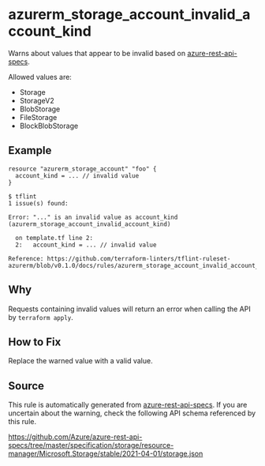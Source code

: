 <!--- This file generated by `tools/apispec-rule-gen/main.go`. DO NOT EDIT --->

# azurerm_storage_account_invalid_account_kind

Warns about values that appear to be invalid based on [azure-rest-api-specs](https://github.com/Azure/azure-rest-api-specs).

Allowed values are:
- Storage
- StorageV2
- BlobStorage
- FileStorage
- BlockBlobStorage

## Example

```hcl
resource "azurerm_storage_account" "foo" {
  account_kind = ... // invalid value
}
```

```
$ tflint
1 issue(s) found:

Error: "..." is an invalid value as account_kind (azurerm_storage_account_invalid_account_kind)

  on template.tf line 2:
  2:   account_kind = ... // invalid value

Reference: https://github.com/terraform-linters/tflint-ruleset-azurerm/blob/v0.1.0/docs/rules/azurerm_storage_account_invalid_account_kind.md

```

## Why

Requests containing invalid values will return an error when calling the API by `terraform apply`.

## How to Fix

Replace the warned value with a valid value.

## Source

This rule is automatically generated from [azure-rest-api-specs](https://github.com/Azure/azure-rest-api-specs). If you are uncertain about the warning, check the following API schema referenced by this rule.

https://github.com/Azure/azure-rest-api-specs/tree/master/specification/storage/resource-manager/Microsoft.Storage/stable/2021-04-01/storage.json

